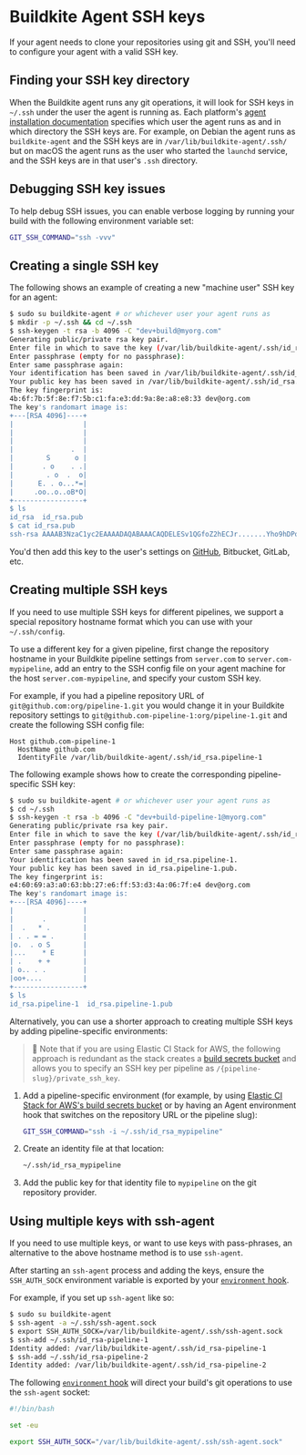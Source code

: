 # Buildkite Agent SSH keys

If your agent needs to clone your repositories using git and SSH, you'll need to configure your agent with a valid SSH key.


## Finding your SSH key directory

When the Buildkite agent runs any git operations, it will look for SSH keys in `~/.ssh` under the user the agent is running as. Each platform's [agent installation documentation](/docs/agent/v3/installation) specifies which user the agent runs as and in which directory the SSH keys are. For example, on Debian the agent runs as `buildkite-agent` and the SSH keys are in `/var/lib/buildkite-agent/.ssh/` but on macOS the agent runs as the user who started the `launchd` service, and the SSH keys are in that user's `.ssh` directory.

## Debugging SSH key issues

To help debug SSH issues, you can enable verbose logging by running your build with the following environment variable set:

```bash
GIT_SSH_COMMAND="ssh -vvv"
```

## Creating a single SSH key

The following shows an example of creating a new "machine user" SSH key for an agent:

```bash
$ sudo su buildkite-agent # or whichever user your agent runs as
$ mkdir -p ~/.ssh && cd ~/.ssh
$ ssh-keygen -t rsa -b 4096 -C "dev+build@myorg.com"
Generating public/private rsa key pair.
Enter file in which to save the key (/var/lib/buildkite-agent/.ssh/id_rsa):
Enter passphrase (empty for no passphrase):
Enter same passphrase again:
Your identification has been saved in /var/lib/buildkite-agent/.ssh/id_rsa.
Your public key has been saved in /var/lib/buildkite-agent/.ssh/id_rsa.pub.
The key fingerprint is:
4b:6f:7b:5f:8e:f7:5b:c1:fa:e3:dd:9a:8e:a8:e8:33 dev@org.com
The key's randomart image is:
+---[RSA 4096]----+
|                 |
|                 |
|                 |
|              .  |
|        S      o |
|       . o    . .|
|        . o  .  o|
|      E. . o...*=|
|     .oo..o..oB*O|
+-----------------+
$ ls
id_rsa  id_rsa.pub
$ cat id_rsa.pub
ssh-rsa AAAAB3NzaC1yc2EAAAADAQABAAACAQDELESv1QGfoZ2hECJr.......Yho9hDPoNefDbcdZM4NdKWTVmyNGQo6YTzw== dev+build@myorg.com
```

You'd then add this key to the user's settings on [GitHub](/docs/agent/v3/github-ssh-keys), Bitbucket, GitLab, etc.

## Creating multiple SSH keys

If you need to use multiple SSH keys for different pipelines, we support a special repository hostname format which you can use with your `~/.ssh/config`.

To use a different key for a given pipeline, first change the repository hostname in your Buildkite pipeline settings from `server.com` to `server.com-mypipeline`, add an entry to the SSH config file on your agent machine for the host `server.com-mypipeline`, and specify your custom SSH key.

For example, if you had a pipeline repository URL of `git@github.com:org/pipeline-1.git` you would change it in your Buildkite repository settings to `git@github.com-pipeline-1:org/pipeline-1.git` and create the following SSH config file:

```
Host github.com-pipeline-1
  HostName github.com
  IdentityFile /var/lib/buildkite-agent/.ssh/id_rsa.pipeline-1
```

The following example shows how to create the corresponding pipeline-specific SSH key:

```bash
$ sudo su buildkite-agent # or whichever user your agent runs as
$ cd ~/.ssh
$ ssh-keygen -t rsa -b 4096 -C "dev+build-pipeline-1@myorg.com"
Generating public/private rsa key pair.
Enter file in which to save the key (/var/lib/buildkite-agent/.ssh/id_rsa): id_rsa.pipeline-1
Enter passphrase (empty for no passphrase):
Enter same passphrase again:
Your identification has been saved in id_rsa.pipeline-1.
Your public key has been saved in id_rsa.pipeline-1.pub.
The key fingerprint is:
e4:60:69:a3:a0:63:bb:27:e6:ff:53:d3:4a:06:7f:e4 dev@org.com
The key's randomart image is:
+---[RSA 4096]----+
|                 |
|       .         |
|  .   * .        |
| . . = = .       |
|o.  . o S        |
|...    * E       |
| .    + +        |
| o.. . .         |
|oo+....          |
+-----------------+
$ ls
id_rsa.pipeline-1  id_rsa.pipeline-1.pub
```

Alternatively, you can use a shorter approach to creating multiple SSH keys by adding pipeline-specific environments:

>📘
> Note that if you are using Elastic CI Stack for AWS, the following approach is redundant as the stack creates a <a href="https://buildkite.com/docs/agent/v3/elastic-ci-aws/security#build-secrets">build secrets bucket</a> and allows you to specify an SSH key per pipeline as <code>/{pipeline-slug}/private_ssh_key</code>.

1. Add a pipeline-specific environment (for example, by using [Elastic CI Stack for AWS's build secrets bucket](https://buildkite.com/docs/agent/v3/elastic-ci-aws/security#build-secrets) or by having an Agent environment hook that switches on the repository URL or the pipeline slug):  

    ```bash
    GIT_SSH_COMMAND="ssh -i ~/.ssh/id_rsa_mypipeline"
    ```
2. Create an identity file at that location:

    ```bash
    ~/.ssh/id_rsa_mypipeline
    ```
3. Add the public key for that identity file to `mypipeline` on the git repository provider.  

## Using multiple keys with ssh-agent

If you need to use multiple keys, or want to use keys with pass-phrases, an alternative to the above hostname method is to use `ssh-agent`.

After starting an `ssh-agent` process and adding the keys, ensure the `SSH_AUTH_SOCK` environment variable is exported by your [`environment` hook](/docs/agent/v3/hooks#job-lifecycle-hooks).

For example, if you set up `ssh-agent` like so:

```bash
$ sudo su buildkite-agent
$ ssh-agent -a ~/.ssh/ssh-agent.sock
$ export SSH_AUTH_SOCK=/var/lib/buildkite-agent/.ssh/ssh-agent.sock
$ ssh-add ~/.ssh/id_rsa-pipeline-1
Identity added: /var/lib/buildkite-agent/.ssh/id_rsa-pipeline-1
$ ssh-add ~/.ssh/id_rsa-pipeline-2
Identity added: /var/lib/buildkite-agent/.ssh/id_rsa-pipeline-2
```

The following [`environment` hook](/docs/agent/v3/hooks#job-lifecycle-hooks)
will direct your build's git operations to use the `ssh-agent` socket:

```bash
#!/bin/bash

set -eu

export SSH_AUTH_SOCK="/var/lib/buildkite-agent/.ssh/ssh-agent.sock"
```
